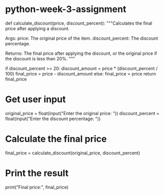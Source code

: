 # python-week-3-assignment

def calculate_discount(price, discount_percent):
  """Calculates the final price after applying a discount.

  Args:
    price: The original price of the item.
    discount_percent: The discount percentage.

  Returns:
    The final price after applying the discount, or the original price if the discount is less than 20%.
  """

  if discount_percent >= 20:
    discount_amount = price * (discount_percent / 100)
    final_price = price - discount_amount
  else:
    final_price = price
  return final_price

# Get user input
original_price = float(input("Enter the original price: "))
discount_percent = float(input("Enter the discount percentage: "))

# Calculate the final price
final_price = calculate_discount(original_price, discount_percent)

# Print the result
print("Final price:", final_price)
